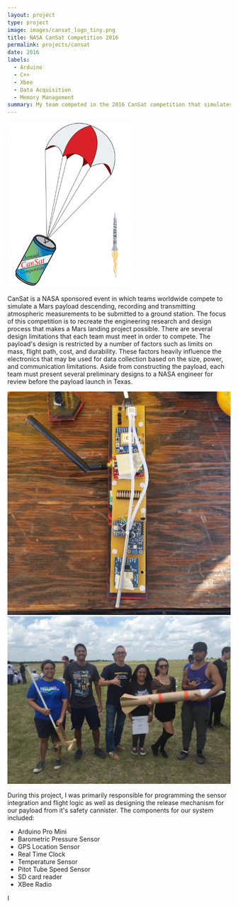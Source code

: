 ```yaml
---
layout: project
type: project
image: images/cansat_logo_tiny.png
title: NASA CanSat Competition 2016
permalink: projects/cansat
date: 2016
labels:
  - Arduino
  - C++
  - Xbee 
  - Data Acquisition
  - Memory Management
summary: My team competed in the 2016 CanSat competition that simulates the landing of a payload on Mars. Our school won 12th place overall and 3rd place in the U.S.
---
```


<div class="ui image">
  <img class="ui image" src="../images/cansat_logo.png">
</div>

CanSat is a NASA sponsored event in which teams worldwide compete to simulate a Mars payload descending, recording and transmitting atmospheric measurements to be submitted to a ground station. The focus of this competition is to recreate the engineering research and design process that makes a Mars landing project possible. There are several design limitations that each team must meet in order to compete. The payload's design is restricted by a number of factors such as limits on mass, flight path, cost, and durability. These factors heavily influence the electronics that may be used for data collection based on the size, power, and communication limitations. Aside from constructing the payload, each team must present several preliminary designs to a NASA engineer for review before the payload launch in Texas. 

<div class="ui small rounded images">
  <img class="ui image" src="../images/cansat_board.jpg">
  <img class="ui image" src="../images/cansat_group.jpeg">
</div>

During this project, I was primarily responsible for programming the sensor integration and flight logic as well as designing the release mechanism for our payload from it's safety cannister. The components for our system included:
<ul>
  <li> Arduino Pro Mini </li>
  <li> Barometric Pressure Sensor </b></li>
  <li> GPS Location Sensor </li>
  <li> Real Time Clock </li>
  <li> Temperature Sensor </li>
  <li> Pitot Tube Speed Sensor </li>
  <li> SD card reader </li>
  <li> XBee Radio </li>
</ul>

I 
  



